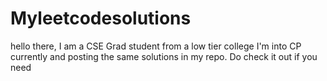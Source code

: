 # Myleetcodesolutions
hello there,
I am a CSE Grad student from a low tier college 
I'm into CP currently and posting the same solutions in my repo.
Do check it out if you need 
